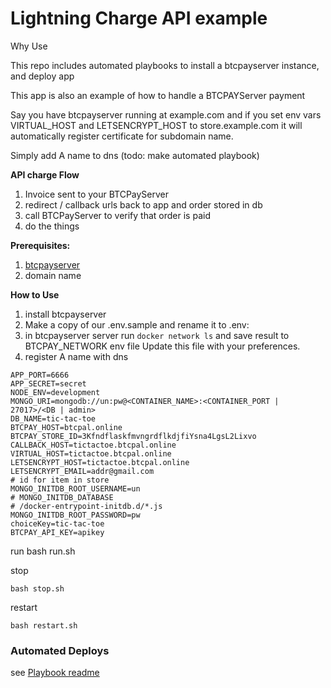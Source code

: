 # Lightning Charge API example

Why Use

This repo includes automated playbooks to install a btcpayserver instance, and deploy app



This app is also an example of how to handle a BTCPAYServer payment

Say you have btcpayserver running at example.com
and if you set env vars VIRTUAL_HOST and LETSENCRYPT_HOST to store.example.com
it will automatically register certificate for subdomain name.

Simply add A name to dns (todo: make automated playbook)



**API charge Flow**

1. Invoice sent to your BTCPayServer
1. redirect / callback urls back to app and order stored in db
1. call BTCPayServer to verify that order is paid
1. do the things

**Prerequisites:**

1. [btcpayserver](https://github.com/btcpayserver/btcpayserver)
1. domain name 

**How to Use**

1. install btcpayserver
1. Make a copy of our .env.sample and rename it to .env:
1. in btcpayserver server run `docker network ls` and save result to BTCPAY_NETWORK env file
Update this file with your preferences.
1. register A name with dns

```angular2html
APP_PORT=6666
APP_SECRET=secret
NODE_ENV=development
MONGO_URI=mongodb://un:pw@<CONTAINER_NAME>:<CONTAINER_PORT | 27017>/<DB | admin>
DB_NAME=tic-tac-toe
BTCPAY_HOST=btcpal.online
BTCPAY_STORE_ID=3KfndflaskfmvngrdflkdjfiYsna4LgsL2Lixvo
CALLBACK_HOST=tictactoe.btcpal.online
VIRTUAL_HOST=tictactoe.btcpal.online
LETSENCRYPT_HOST=tictactoe.btcpal.online
LETSENCRYPT_EMAIL=addr@gmail.com
# id for item in store
MONGO_INITDB_ROOT_USERNAME=un
# MONGO_INITDB_DATABASE
# /docker-entrypoint-initdb.d/*.js
MONGO_INITDB_ROOT_PASSWORD=pw
choiceKey=tic-tac-toe
BTCPAY_API_KEY=apikey

```

run 
    bash run.sh

stop 

    bash stop.sh

restart

    bash restart.sh


### Automated Deploys

see [Playbook readme](playbook/README.md)

